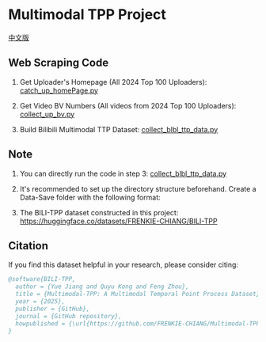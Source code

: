 # Multimodal TPP Project

[中文版](README_cn.md)

## Web Scraping Code
1. Get Uploader's Homepage (All 2024 Top 100 Uploaders):
<a href='https://github.com/FRENKIE-CHIANG/Multimodal-TTP/blob/main/Dataset-Construction/video_author_details/catch_up_homePage.py'>catch_up_homePage.py</a>

2. Get Video BV Numbers (All videos from 2024 Top 100 Uploaders):
<a href='https://github.com/FRENKIE-CHIANG/Multimodal-TTP/blob/main/Dataset-Construction/video_author_details/collect_up_bv.py'>collect_up_bv.py</a>

3. Build Bilibili Multimodal TTP Dataset:
<a href='https://github.com/FRENKIE-CHIANG/Multimodal-TTP/blob/main/Dataset-Construction/collect_blbl_ttp_data.py'>collect_blbl_ttp_data.py</a>

## Note
1. You can directly run the code in step 3:
<a href='https://github.com/FRENKIE-CHIANG/Multimodal-TTP/blob/main/Dataset-Construction/collect_blbl_ttp_data.py'>collect_blbl_ttp_data.py</a>

2. It's recommended to set up the directory structure beforehand. Create a Data-Save folder with the following format:
3. The BILI-TPP dataset constructed in this project:
   https://huggingface.co/datasets/FRENKIE-CHIANG/BILI-TPP

## Citation
If you find this dataset helpful in your research, please consider citing:
```bibtex
@software{BILI-TPP,
  author = {Yue Jiang and Quyu Kong and Feng Zhou},
  title = {Multimodal-TPP: A Multimodal Temporal Point Process Dataset},
  year = {2025},
  publisher = {GitHub},
  journal = {GitHub repository},
  howpublished = {\url{https://github.com/FRENKIE-CHIANG/Multimodal-TPP}},
}
```

